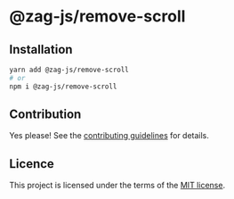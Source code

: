 # @zag-js/remove-scroll

## Installation

```sh
yarn add @zag-js/remove-scroll
# or
npm i @zag-js/remove-scroll
```

## Contribution

Yes please! See the [contributing guidelines](https://github.com/chakra-ui/zag/blob/main/CONTRIBUTING.md) for details.

## Licence

This project is licensed under the terms of the [MIT license](https://github.com/chakra-ui/zag/blob/main/LICENSE).
